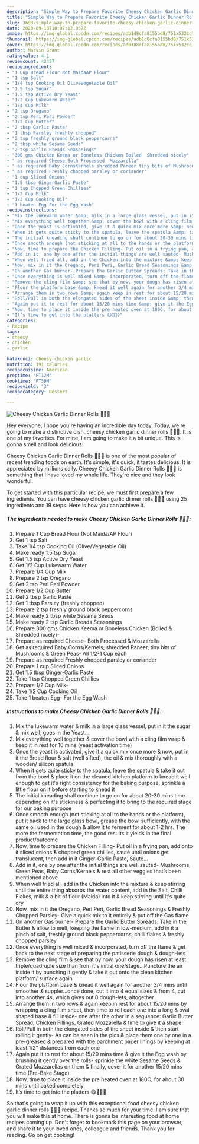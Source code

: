 ```yaml
---
description: "Simple Way to Prepare Favorite Cheesy Chicken Garlic Dinner Rolls 💁🏻‍♀️"
title: "Simple Way to Prepare Favorite Cheesy Chicken Garlic Dinner Rolls 💁🏻‍♀️"
slug: 3693-simple-way-to-prepare-favorite-cheesy-chicken-garlic-dinner-rolls
date: 2020-09-18T10:07:12.937Z
image: https://img-global.cpcdn.com/recipes/adb1d8cfa8155bd8/751x532cq70/cheesy-chicken-garlic-dinner-rolls-💁🏻♀️-recipe-main-photo.jpg
thumbnail: https://img-global.cpcdn.com/recipes/adb1d8cfa8155bd8/751x532cq70/cheesy-chicken-garlic-dinner-rolls-💁🏻♀️-recipe-main-photo.jpg
cover: https://img-global.cpcdn.com/recipes/adb1d8cfa8155bd8/751x532cq70/cheesy-chicken-garlic-dinner-rolls-💁🏻♀️-recipe-main-photo.jpg
author: Marvin Grant
ratingvalue: 4.1
reviewcount: 42457
recipeingredient:
- "1 Cup Bread Flour Not MaidaAP Flour"
- "1 tsp Salt"
- "1/4 tsp Cooking Oil OliveVegetable Oil"
- "1.5 tsp Sugar"
- "1.5 tsp Active Dry Yeast"
- "1/2 Cup Lukewarm Water"
- "1/4 Cup Milk"
- "2 tsp Oregano"
- "2 tsp Peri Peri Powder"
- "1/2 Cup Butter"
- "2 tbsp Garlic Paste"
- "1 tbsp Parsley freshly chopped"
- "2 tsp freshly ground black peppercorns"
- "2 tbsp white Sesame Seeds"
- "2 tsp Garlic Breads Seasonings"
- "300 gms Chicken Keema or Boneless Chicken Boiled  Shredded nicely"
- " as required Cheese Both Processed  Mozzarella"
- " as required Baby CornsKernels shredded Paneer tiny bits of Mushrooms  Green Peas All 121 Cup each"
- " as required Freshly chopped parsley or coriander"
- "1 cup Sliced Onions"
- "1.5 tbsp GingerGarlic Paste"
- "1 tsp Chopped Green Chillies"
- "1/2 Cup Milk"
- "1/2 Cup Cooking Oil"
- "1 beaten Egg For the Egg Wash"
recipeinstructions:
- "Mix the lukewarm water &amp; milk in a large glass vessel, put in it the sugar &amp; mix well, goes in the Yeast..."
- "Mix everything well together &amp; cover the bowl with a cling film wrap &amp; keep it in rest for 10 mins (yeast activation time)"
- "Once the yeast is activated, give it a quick mix once more &amp; now, put in it the Bread flour &amp; salt (well sifted), the oil &amp; mix thoroughly with a wooden/ silicon spatula"
- "When it gets quite sticky to the spatula, leave the spatula &amp; take it out from the bowl &amp; place it on the cleaned kitchen platform to knead it well enough to get it&#39;s right consistency for the baking purpose, sprinkle a little flour on it before starting to knead it"
- "The initial kneading shall continue to go on for about 20-30 mins time depending on it&#39;s stickiness &amp; perfecting it to bring to the required stage for our baking purpose"
- "Once smooth enough (not sticking at all to the hands or the platform), put it back to the large glass bowl, grease the bowl sufficiently, with the same oil used in the dough &amp; allow it to ferment for about 1-2 hrs. The more the fermentation time, the good results it yields in the final product/outcome"
- "Now, time to prepare the Chicken Filling- Put oil in a frying pan, add onto it sliced onions &amp; chopped green chillies, sauté until onions get translucent, then add in it Ginger-Garlic Paste, Sauté..."
- "Add in it, one by one after the initial things are well sautéd- Mushrooms, Green Peas, Baby Corns/Kernels &amp; rest all other veggies that’s been mentioned above"
- "When well fried all, add in the Chicken into the mixture &amp; keep stirring until the entire thing absorbs the water content, add in the Salt, Chilli Flakes, milk &amp; a bit of flour (Maida) into it &amp; keep stirring until it&#39;s quite dry"
- "Now, mix in it the Oregano, Peri Peri, Garlic Bread Seasonings &amp; Freshly Chopped Parsley- Give a quick mix to it entirely &amp; put off the Gas flame"
- "On another Gas burner- Prepare the Garlic Butter Spreads: Take in the Butter &amp; allow to melt, keeping the flame in low-medium, add in it a pinch of salt, freshly ground black peppercorns, chilli flakes &amp; freshly chopped parsley"
- "Once everything is well mixed &amp; incorporated, turn off the flame &amp; get back to the next stage of preparing the patisserie dough &amp; dough-lets"
- "Remove the cling film &amp; see that by now, your dough has risen at least triple/quadruple size than from it&#39;s initial one/stage...Puncture the air inside it by punching it gently &amp; take it out onto the clean kitchen platform/ surface again"
- "Flour the platform base &amp; knead it well again for another 3/4 mins until smoother &amp; suppler...once done, cut it into 4 equal sizes &amp; from 4, cut into another 4s, which gives out 8 dough-lets, altogether"
- "Arrange them in two rows &amp; again keep in rest for about 15/20 mins by wrapping a cling film sheet, then time to roll each one into a long &amp; oval shaped base &amp; fill inside- one after the other in a sequence: Garlic Butter Spread, Chicken Fillings, Grated Mozzarella &amp; time to give it a shape"
- "Roll/Pull in both the elongated sides of the sheet inside &amp; then start rolling it gently- As can be seen in the pics &amp; place them one by one in a pre-greased &amp; prepared with the parchment paper linings by keeping at least 1/2” distances from each one"
- "Again put it to rest for about 15/20 mins time &amp; give it the Egg wash by brushing it gently over the rolls- sprinkle the white Sesame Seeds &amp; Grated Mozzarellas on them &amp; finally, cover it for another 15/20 mins time (Pre-Bake Stage)"
- "Now, time to place it inside the pre heated oven at 180C, for about 30 mins until baked completely"
- "It’s time to get into the platters 😋💁🏻‍♀️"
categories:
- Recipe
tags:
- cheesy
- chicken
- garlic

katakunci: cheesy chicken garlic 
nutrition: 191 calories
recipecuisine: American
preptime: "PT12M"
cooktime: "PT39M"
recipeyield: "3"
recipecategory: Dessert

---
```



![Cheesy Chicken Garlic Dinner Rolls 💁🏻‍♀️](https://img-global.cpcdn.com/recipes/adb1d8cfa8155bd8/751x532cq70/cheesy-chicken-garlic-dinner-rolls-💁🏻♀️-recipe-main-photo.jpg)

Hey everyone, I hope you're having an incredible day today. Today, we're going to make a distinctive dish, cheesy chicken garlic dinner rolls 💁🏻‍♀️. It is one of my favorites. For mine, I am going to make it a bit unique. This is gonna smell and look delicious.

Cheesy Chicken Garlic Dinner Rolls 💁🏻‍♀️ is one of the most popular of recent trending foods on earth. It's simple, it's quick, it tastes delicious. It is appreciated by millions daily. Cheesy Chicken Garlic Dinner Rolls 💁🏻‍♀️ is something that I have loved my whole life. They're nice and they look wonderful.




To get started with this particular recipe, we must first prepare a few ingredients. You can have cheesy chicken garlic dinner rolls 💁🏻‍♀️ using 25 ingredients and 19 steps. Here is how you can achieve it.

<!--inarticleads1-->

##### The ingredients needed to make Cheesy Chicken Garlic Dinner Rolls 💁🏻‍♀️:

1. Prepare 1 Cup Bread Flour (Not Maida/AP Flour)
1. Get 1 tsp Salt
1. Take 1/4 tsp Cooking Oil (Olive/Vegetable Oil)
1. Make ready 1.5 tsp Sugar
1. Get 1.5 tsp Active Dry Yeast
1. Get 1/2 Cup Lukewarm Water
1. Prepare 1/4 Cup Milk
1. Prepare 2 tsp Oregano
1. Get 2 tsp Peri Peri Powder
1. Prepare 1/2 Cup Butter
1. Get 2 tbsp Garlic Paste
1. Get 1 tbsp Parsley (freshly chopped)
1. Prepare 2 tsp freshly ground black peppercorns
1. Make ready 2 tbsp white Sesame Seeds
1. Make ready 2 tsp Garlic Breads Seasonings
1. Prepare 300 gms Chicken Keema or Boneless Chicken (Boiled &amp; Shredded nicely)-
1. Prepare  as required Cheese- Both Processed &amp; Mozzarella
1. Get  as required Baby Corns/Kernels, shredded Paneer, tiny bits of Mushrooms &amp; Green Peas- All 1/2-1 Cup each
1. Prepare  as required Freshly chopped parsley or coriander
1. Prepare 1 cup Sliced Onions
1. Get 1.5 tbsp Ginger-Garlic Paste
1. Take 1 tsp Chopped Green Chillies
1. Prepare 1/2 Cup Milk-
1. Take 1/2 Cup Cooking Oil
1. Take 1 beaten Egg- For the Egg Wash




<!--inarticleads2-->

##### Instructions to make Cheesy Chicken Garlic Dinner Rolls 💁🏻‍♀️:

1. Mix the lukewarm water &amp; milk in a large glass vessel, put in it the sugar &amp; mix well, goes in the Yeast...
1. Mix everything well together &amp; cover the bowl with a cling film wrap &amp; keep it in rest for 10 mins (yeast activation time)
1. Once the yeast is activated, give it a quick mix once more &amp; now, put in it the Bread flour &amp; salt (well sifted), the oil &amp; mix thoroughly with a wooden/ silicon spatula
1. When it gets quite sticky to the spatula, leave the spatula &amp; take it out from the bowl &amp; place it on the cleaned kitchen platform to knead it well enough to get it&#39;s right consistency for the baking purpose, sprinkle a little flour on it before starting to knead it
1. The initial kneading shall continue to go on for about 20-30 mins time depending on it&#39;s stickiness &amp; perfecting it to bring to the required stage for our baking purpose
1. Once smooth enough (not sticking at all to the hands or the platform), put it back to the large glass bowl, grease the bowl sufficiently, with the same oil used in the dough &amp; allow it to ferment for about 1-2 hrs. The more the fermentation time, the good results it yields in the final product/outcome
1. Now, time to prepare the Chicken Filling- Put oil in a frying pan, add onto it sliced onions &amp; chopped green chillies, sauté until onions get translucent, then add in it Ginger-Garlic Paste, Sauté...
1. Add in it, one by one after the initial things are well sautéd- Mushrooms, Green Peas, Baby Corns/Kernels &amp; rest all other veggies that’s been mentioned above
1. When well fried all, add in the Chicken into the mixture &amp; keep stirring until the entire thing absorbs the water content, add in the Salt, Chilli Flakes, milk &amp; a bit of flour (Maida) into it &amp; keep stirring until it&#39;s quite dry
1. Now, mix in it the Oregano, Peri Peri, Garlic Bread Seasonings &amp; Freshly Chopped Parsley- Give a quick mix to it entirely &amp; put off the Gas flame
1. On another Gas burner- Prepare the Garlic Butter Spreads: Take in the Butter &amp; allow to melt, keeping the flame in low-medium, add in it a pinch of salt, freshly ground black peppercorns, chilli flakes &amp; freshly chopped parsley
1. Once everything is well mixed &amp; incorporated, turn off the flame &amp; get back to the next stage of preparing the patisserie dough &amp; dough-lets
1. Remove the cling film &amp; see that by now, your dough has risen at least triple/quadruple size than from it&#39;s initial one/stage...Puncture the air inside it by punching it gently &amp; take it out onto the clean kitchen platform/ surface again
1. Flour the platform base &amp; knead it well again for another 3/4 mins until smoother &amp; suppler...once done, cut it into 4 equal sizes &amp; from 4, cut into another 4s, which gives out 8 dough-lets, altogether
1. Arrange them in two rows &amp; again keep in rest for about 15/20 mins by wrapping a cling film sheet, then time to roll each one into a long &amp; oval shaped base &amp; fill inside- one after the other in a sequence: Garlic Butter Spread, Chicken Fillings, Grated Mozzarella &amp; time to give it a shape
1. Roll/Pull in both the elongated sides of the sheet inside &amp; then start rolling it gently- As can be seen in the pics &amp; place them one by one in a pre-greased &amp; prepared with the parchment paper linings by keeping at least 1/2” distances from each one
1. Again put it to rest for about 15/20 mins time &amp; give it the Egg wash by brushing it gently over the rolls- sprinkle the white Sesame Seeds &amp; Grated Mozzarellas on them &amp; finally, cover it for another 15/20 mins time (Pre-Bake Stage)
1. Now, time to place it inside the pre heated oven at 180C, for about 30 mins until baked completely
1. It’s time to get into the platters 😋💁🏻‍♀️




So that's going to wrap it up with this exceptional food cheesy chicken garlic dinner rolls 💁🏻‍♀️ recipe. Thanks so much for your time. I am sure that you will make this at home. There is gonna be interesting food at home recipes coming up. Don't forget to bookmark this page on your browser, and share it to your loved ones, colleague and friends. Thank you for reading. Go on get cooking!
